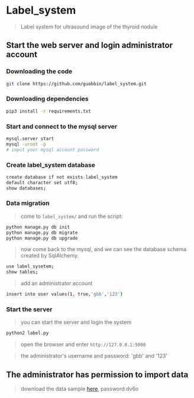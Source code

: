 # Label_system
> Label system for ultrasound image of the thyroid nodule

## Start the web server and login administrator account

### Downloading the code
```bash
git clone https://github.com/guobbin/label_system.git
```

### Downloading dependencies

```bash
pip3 install -r requirements.txt  
```

### Start and connect to the mysql server

```bash
mysql.server start
mysql -uroot -p
# input your mysql account password
```

### Create label_system database

```bash
create database if not exists label_system
default character set utf8;
show databases;
```

### Data migration
> come to `label_system/` and run the script:
```bash
python manage.py db init
python manage.py db migrate
python manage.py db upgrade
```
> now come back to the mysql, and we can see the database schema created by SqlAlchemy.
```bash
use label_sysetem;
show tables;
```
> add an administrator account
```bash
insert into user values(1, true,'gbb','123')
```
### Start the server 
> you can start the server and login the system
```bash
python2 label.py
```
> open the browser and enter `http://127.0.0.1:5000`

> the administrator's username and password: 'gbb' and '123'


## The administrator has permission to import data
> download the data sample [here](https://pan.baidu.com/s/1Wy6tUiHaBPqtbfOUb0s17g ), password:dv6o

